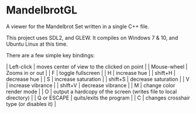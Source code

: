 
# MandelbrotGL

A viewer for the Mandelbrot Set written in a single C++ file.

This project uses SDL2, and GLEW. It compiles on Windows 7 & 10, and Ubuntu Linux at this time.

There are a few simple key bindings:

| Left-click  | moves center of view to the clicked on point |
| Mouse-wheel | Zooms in or out |
| F           | toggle fullscreen |
| H           | increase hue |
| shift+H     | decrease hue |
| S           | increase saturation |
| shift+S     | decrease saturation |
| V           | increase vibrance |
| shift+V     | decrease vibrance |
| M           | change color render mode |
| O           | output a hardcopy of the screen (writes file to local directory) |
| Q or ESCAPE | quits/exits the program |
| C           | changes crosshair type (or disables it) |
